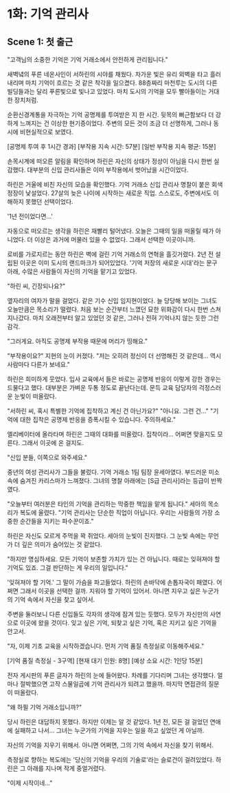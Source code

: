 # 1화: 기억 관리사

## Scene 1: 첫 출근

"고객님의 소중한 기억은 기억 거래소에서 안전하게 관리됩니다."

새벽녘의 푸른 네온사인이 서하린의 시야를 채웠다. 차가운 빛은 유리 외벽을 타고 흘러내리며 마치 기억이 흐르는 것 같은 착각을 일으켰다. 88층짜리 마천루는 도시의 다른 빌딩들과는 달리 푸른빛으로 빛나고 있었다. 마치 도시의 기억을 모두 빨아들이는 거대한 장치처럼.

순환신경계통을 자극하는 기억 공명제를 투여받은 지 한 시간. 뒷목의 뻐근함보다 더 강하게 느껴지는 건 이상한 현기증이었다. 주변의 모든 것이 조금 더 선명하게, 그러나 동시에 비현실적으로 보였다.

[공명제 투여 후 1시간 경과]
[부작용 지속 시간: 57분]
[일반 부작용 지속 평균: 15분]

손목시계에 떠오른 알림을 확인하며 하린은 자신의 상태가 정상이 아님을 다시 한번 실감했다. 대부분의 신입 관리사들은 이미 부작용에서 벗어났을 시간이었다.

하린은 거울에 비친 자신의 모습을 확인했다. 기억 거래소 신입 관리사 명찰이 붙은 회색 정장이 낯설었다. 27살의 늦은 나이에 시작하는 새로운 직업. 스스로도, 주변에서도 이해하지 못했던 선택이었다.

'1년 전이었다면...'

자동으로 떠오르는 생각을 하린은 재빨리 털어냈다. 오늘은 그때의 일을 떠올릴 때가 아니었다. 더 이상은 과거에 머물러 있을 수 없었다. 그래서 선택한 이곳이니까.

로비를 가로지르는 동안 하린은 벽에 걸린 기억 거래소의 연혁을 흘깃거렸다. 2년 전 설립된 이곳은 이미 도시의 랜드마크가 되어있었다. '기억 저장의 새로운 시대'라는 문구 아래, 수많은 사람들이 자신의 기억을 맡기고 있었다.

"하린 씨, 긴장되나요?"

옆자리의 여자가 말을 걸었다. 같은 기수 신입 임지현이었다. 늘 당당해 보이는 그녀도 오늘만큼은 목소리가 떨렸다. 처음 보는 순간부터 느꼈던 묘한 위화감이 다시 한번 스쳐 지나갔다. 마치 오래전부터 알고 있었던 것 같은, 그러나 전혀 기억나지 않는 듯한 그런 감각.

"그러게요. 아직도 공명제 부작용 때문에 머리가 띵해요."

"부작용이요?" 지현의 눈이 커졌다. "저는 오히려 정신이 더 선명해진 것 같은데... 역시 사람마다 다른가 보네요."

하린은 희미하게 웃었다. 입사 교육에서 들은 바로는 공명제 반응이 이렇게 강한 경우는 드물다고 했다. 대부분은 가벼운 두통 정도로 끝난다는데. 문득 교육 담당자의 걱정스러운 눈빛이 떠올랐다.

"서하린 씨, 혹시 특별한 기억에 집착하고 계신 건 아닌가요?"
"아니요. 그런 건..."
"기억에 대한 집착은 공명제 반응을 증폭시킬 수 있습니다. 주의하세요."

엘리베이터에 올라타며 하린은 그때의 대화를 떠올렸다. 집착이라... 어쩌면 맞을지도 모른다. 그래서 이곳에 온 걸지도.

"신입 분들, 이쪽으로 와주세요."

중년의 여성 관리사가 그들을 불렀다. 기억 거래소 1팀 팀장 윤세아였다. 부드러운 미소 속에 숨겨진 카리스마가 느껴졌다. 그녀의 명찰 아래에는 [S급 관리사]라는 등급이 반짝였다.

"오늘부터 여러분은 타인의 기억을 관리하는 막중한 책임을 맡게 됩니다." 세아의 목소리가 복도에 울렸다. "기억 관리사는 단순한 직업이 아닙니다. 우리는 사람들의 가장 소중한 순간들을 지키는 파수꾼이죠."

하린은 자신도 모르게 주먹을 꽉 쥐었다. 세아의 눈빛이 진지했다. 그 눈빛 속에는 무언가 더 깊은 의미가 숨어있는 것 같았다.

"하지만 명심하세요. 모든 기억이 보존할 가치가 있는 건 아닙니다. 때로는 잊혀져야 할 기억도 있죠. 그걸 판단하는 게 우리의 일입니다."

'잊혀져야 할 기억.' 
그 말이 가슴을 파고들었다. 하린의 손바닥에 손톱자국이 패였다. 어쩌면 그래서 이곳을 선택한 걸까. 지워야 할 기억이 있어서. 아니면 지우고 싶은 누군가의 기억 속에서 자신을 찾고 싶어서.

주변을 둘러보니 다른 신입들도 각자의 생각에 잠겨 있는 듯했다. 모두가 자신만의 사연으로 이곳에 왔을 것이다. 잊고 싶은 기억, 되찾고 싶은 기억, 혹은 지키고 싶은 기억을 안고서.

"자, 이제 기초 교육을 시작하겠습니다. 먼저 기억 품질 측정실로 이동해주세요."

[기억 품질 측정실 - 3구역]
[현재 대기 인원: 8명]
[예상 소요 시간: 1인당 15분]

전자 게시판의 푸른 글자가 하린의 눈에 들어왔다. 차례를 기다리며 그녀는 생각했다. 얼마나 절박했으면 고작 스물일곱에 기억 관리사가 되려고 했을까. 마지막 면접관의 질문이 떠올랐다.

"왜 하필 기억 거래소입니까?"

당시 하린은 대답하지 못했다. 하지만 이제는 알 것 같았다. 1년 전, 모든 걸 걸었던 연애에 실패하고 나서... 그녀는 누군가의 기억을 지우는 일을 하고 싶었던 게 아닐까.

자신의 기억을 지우기 위해서. 
아니면 어쩌면, 그의 기억 속에서 자신을 찾기 위해서.

측정실로 향하는 복도에는 '당신의 기억을 우리의 기술로'라는 슬로건이 걸려있었다. 하린은 그 아래를 지나며 작게 중얼거렸다.

"이제 시작이네..."
